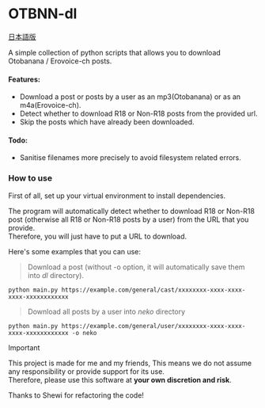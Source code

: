 # OTBNN-dl

[日本語版](/README_ja.md)

A simple collection of python scripts that allows you to download Otobanana / Erovoice-ch posts.

#### Features:
- Download a post or posts by a user as an mp3(Otobanana) or as an m4a(Erovoice-ch).
- Detect whether to download R18 or Non-R18 posts from the provided url.
- Skip the posts which have already been downloaded.

#### Todo:
- Sanitise filenames more precisely to avoid filesystem related errors.

### How to use
First of all, set up your virtual environment to install dependencies.  

The program will automatically detect whether to download R18 or Non-R18 post (otherwise all R18 or Non-R18 posts by a user) from the URL that you provide.  
Therefore, you will just have to put a URL to download.

Here's some examples that you can use:

> Download a post (without -o option, it will automatically save them into *dl* directory).
```
python main.py https://example.com/general/cast/xxxxxxxx-xxxx-xxxx-xxxx-xxxxxxxxxxxx
```

> Download all posts by a user into *neko* directory
```
python main.py https://example.com/general/user/xxxxxxxx-xxxx-xxxx-xxxx-xxxxxxxxxxxx -o neko
```

> [!IMPORTANT]
> This project is made for me and my friends, This means we do not assume any responsibility or provide support for its use.  
> Therefore, please use this software at **your own discretion and risk**.

Thanks to Shewi for refactoring the code!
